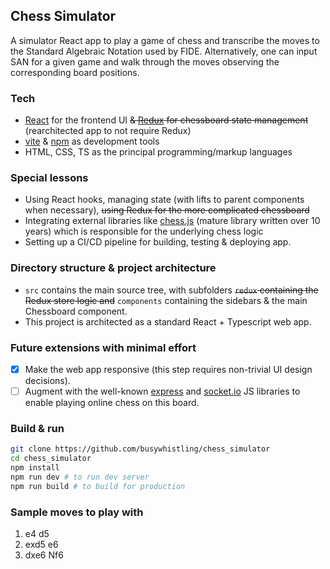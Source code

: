 ## Chess Simulator

A simulator React app to play a game of chess and transcribe the moves to the Standard Algebraic Notation used by FIDE. Alternatively, one can input SAN for a given game and walk through the moves observing the corresponding board positions.

### Tech

-   [React](https://reactjs.org/) for the frontend UI ~~& [Redux](https://redux.js.org/) for chessboard state management~~ (rearchitected app to not require Redux)
-   [vite](https://vitejs.dev/) & [npm](https://www.npmjs.com/) as development tools
-   HTML, CSS, TS as the principal programming/markup languages

### Special lessons

-   Using React hooks, managing state (with lifts to parent components when necessary), ~~using Redux for the more complicated chessboard~~
-   Integrating external libraries like [chess.js](https://github.com/jhlywa/chess.js) (mature library written over 10 years) which is responsible for the underlying chess logic
-   Setting up a CI/CD pipeline for building, testing & deploying app.

### Directory structure & project architecture

-   `src` contains the main source tree, with subfolders ~~`redux` containing the Redux store logic and~~ `components` containing the sidebars & the main Chessboard component.
-   This project is architected as a standard React + Typescript web app.

### Future extensions with minimal effort

-   [x] Make the web app responsive (this step requires non-trivial UI design decisions).
-   [ ] Augment with the well-known [express](https://expressjs.com/) and [socket.io](https://socket.io/) JS libraries to enable playing online chess on this board.

### Build & run

```bash
git clone https://github.com/busywhistling/chess_simulator
cd chess_simulator
npm install
npm run dev # to run dev server
npm run build # to build for production
```

### Sample moves to play with

1. e4 d5
2. exd5 e6
3. dxe6 Nf6
